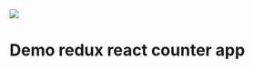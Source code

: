 <a href="https://tegos-redux-react-counter.netlify.com//">
  <img src="https://www.netlify.com/img/global/badges/netlify-color-accent.svg"/>
</a>

# Demo redux react counter app
